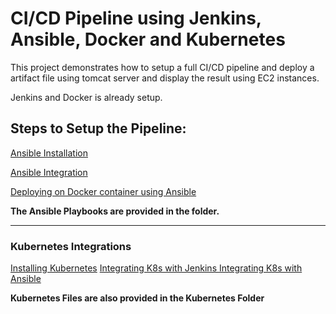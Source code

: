 # CI/CD Pipeline using Jenkins, Ansible, Docker and Kubernetes

This project demonstrates how to setup a full CI/CD pipeline and deploy a artifact file using tomcat server and display the result using EC2 instances.

Jenkins and Docker is already setup.

## Steps to Setup the Pipeline:

[ Ansible Installation ](https://github.com/gunishjain/CI-CD-Pipeline-using-Jenkins-Ansible-Docker-K8s/blob/main/Ansible_installation.MD " Ansible Installation ")

 [Ansible Integration ](https://github.com/gunishjain/CI-CD-Pipeline-using-Jenkins-Ansible-Docker-K8s/blob/main/Ansible_integration.MD "Ansible Integration ")
 
[ Deploying on Docker container using Ansible](https://github.com/gunishjain/CI-CD-Pipeline-using-Jenkins-Ansible-Docker-K8s/blob/main/Deploy_on_Container_using_Ansible.MD " Deploying on Docker container using Ansible")

**The Ansible Playbooks are provided in the folder.**

------------

### Kubernetes Integrations

[Installing Kubernetes](https://github.com/gunishjain/CI-CD-Pipeline-using-Jenkins-Ansible-Docker-K8s/blob/main/Kubernetes-setup.MD "Installing Kubernetes")
[Integrating K8s with Jenkins ](https://github.com/gunishjain/CI-CD-Pipeline-using-Jenkins-Ansible-Docker-K8s/blob/main/Integrating_Kubernetes_with_Jenkins.MD "Integrating K8s with Jenkins ")
[Integrating K8s with Ansible](https://github.com/gunishjain/CI-CD-Pipeline-using-Jenkins-Ansible-Docker-K8s/blob/main/Integrating_Kubernetes_with_Ansible.MD "Integrating K8s with Ansible")

**Kubernetes Files are also provided in the Kubernetes Folder**


